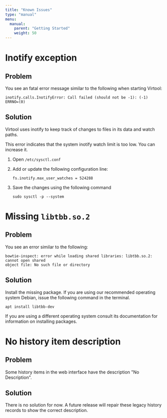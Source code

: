 ```yaml
---
title: "Known Issues"
type: "manual"
menu:
  manual:
    parent: "Getting Started"
    weight: 50
---
```


# Inotify exception

## Problem

You see an fatal error message similar to the following when starting Virtool:

```
inotify.calls.InotifyError: Call failed (should not be -1): (-1) ERRNO=(0)
```

## Solution

Virtool uses inotify to keep track of changes to files in its data and watch paths.

This error indicates that the system inotify watch limit is too low. You can increase it.

1. Open `/etc/sysctl.conf`

2. Add or update the following configuration line:
   ```
   fs.inotify.max_user_watches = 524288
   ```

3. Save the changes using the following command
   ```term
   sudo sysctl -p --system
   ```

# Missing `libtbb.so.2`

## Problem

You see an error similar to the following:

```
bowtie-inspect: error while loading shared libraries: libtbb.so.2: cannot open shared
object file: No such file or directory
```

## Solution

Install the missing package. If you are using our recommended operating system Debian, issue the following command in the terminal.

```term
apt install libtbb-dev
```

If you are using a different operating system consult its documentation for information on installing packages.

# No history item description

## Problem

Some history items in the web interface have the description "No Description".

## Solution

There is no solution for now. A future release will repair these legacy history records to show the correct description.
